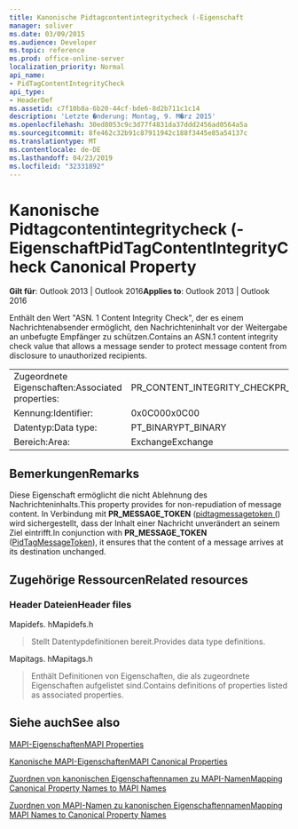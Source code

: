 ```yaml
---
title: Kanonische Pidtagcontentintegritycheck (-Eigenschaft
manager: soliver
ms.date: 03/09/2015
ms.audience: Developer
ms.topic: reference
ms.prod: office-online-server
localization_priority: Normal
api_name:
- PidTagContentIntegrityCheck
api_type:
- HeaderDef
ms.assetid: c7f10b8a-6b20-44cf-bde6-8d2b711c1c14
description: 'Letzte �nderung: Montag, 9. M�rz 2015'
ms.openlocfilehash: 30ed8053c9c3d77f4831da37ddd2456ad0564a5a
ms.sourcegitcommit: 8fe462c32b91c87911942c188f3445e85a54137c
ms.translationtype: MT
ms.contentlocale: de-DE
ms.lasthandoff: 04/23/2019
ms.locfileid: "32331892"
---
```

# <a name="pidtagcontentintegritycheck-canonical-property"></a><span data-ttu-id="8f100-103">Kanonische Pidtagcontentintegritycheck (-Eigenschaft</span><span class="sxs-lookup"><span data-stu-id="8f100-103">PidTagContentIntegrityCheck Canonical Property</span></span>

  
  
<span data-ttu-id="8f100-104">**Gilt für**: Outlook 2013 | Outlook 2016</span><span class="sxs-lookup"><span data-stu-id="8f100-104">**Applies to**: Outlook 2013 | Outlook 2016</span></span> 
  
<span data-ttu-id="8f100-105">Enthält den Wert "ASN. 1 Content Integrity Check", der es einem Nachrichtenabsender ermöglicht, den Nachrichteninhalt vor der Weitergabe an unbefugte Empfänger zu schützen.</span><span class="sxs-lookup"><span data-stu-id="8f100-105">Contains an ASN.1 content integrity check value that allows a message sender to protect message content from disclosure to unauthorized recipients.</span></span>
  
|||
|:-----|:-----|
|<span data-ttu-id="8f100-106">Zugeordnete Eigenschaften:</span><span class="sxs-lookup"><span data-stu-id="8f100-106">Associated properties:</span></span>  <br/> |<span data-ttu-id="8f100-107">PR_CONTENT_INTEGRITY_CHECK</span><span class="sxs-lookup"><span data-stu-id="8f100-107">PR_CONTENT_INTEGRITY_CHECK</span></span>  <br/> |
|<span data-ttu-id="8f100-108">Kennung:</span><span class="sxs-lookup"><span data-stu-id="8f100-108">Identifier:</span></span>  <br/> |<span data-ttu-id="8f100-109">0x0C00</span><span class="sxs-lookup"><span data-stu-id="8f100-109">0x0C00</span></span>  <br/> |
|<span data-ttu-id="8f100-110">Datentyp:</span><span class="sxs-lookup"><span data-stu-id="8f100-110">Data type:</span></span>  <br/> |<span data-ttu-id="8f100-111">PT_BINARY</span><span class="sxs-lookup"><span data-stu-id="8f100-111">PT_BINARY</span></span>  <br/> |
|<span data-ttu-id="8f100-112">Bereich:</span><span class="sxs-lookup"><span data-stu-id="8f100-112">Area:</span></span>  <br/> |<span data-ttu-id="8f100-113">Exchange</span><span class="sxs-lookup"><span data-stu-id="8f100-113">Exchange</span></span>  <br/> |
   
## <a name="remarks"></a><span data-ttu-id="8f100-114">Bemerkungen</span><span class="sxs-lookup"><span data-stu-id="8f100-114">Remarks</span></span>

<span data-ttu-id="8f100-115">Diese Eigenschaft ermöglicht die nicht Ablehnung des Nachrichteninhalts.</span><span class="sxs-lookup"><span data-stu-id="8f100-115">This property provides for non-repudiation of message content.</span></span> <span data-ttu-id="8f100-116">In Verbindung mit **PR_MESSAGE_TOKEN** ([pidtagmessagetoken (](pidtagmessagetoken-canonical-property.md)) wird sichergestellt, dass der Inhalt einer Nachricht unverändert an seinem Ziel eintrifft.</span><span class="sxs-lookup"><span data-stu-id="8f100-116">In conjunction with **PR_MESSAGE_TOKEN** ([PidTagMessageToken](pidtagmessagetoken-canonical-property.md)), it ensures that the content of a message arrives at its destination unchanged.</span></span>
  
## <a name="related-resources"></a><span data-ttu-id="8f100-117">Zugehörige Ressourcen</span><span class="sxs-lookup"><span data-stu-id="8f100-117">Related resources</span></span>

### <a name="header-files"></a><span data-ttu-id="8f100-118">Header Dateien</span><span class="sxs-lookup"><span data-stu-id="8f100-118">Header files</span></span>

<span data-ttu-id="8f100-119">Mapidefs. h</span><span class="sxs-lookup"><span data-stu-id="8f100-119">Mapidefs.h</span></span>
  
> <span data-ttu-id="8f100-120">Stellt Datentypdefinitionen bereit.</span><span class="sxs-lookup"><span data-stu-id="8f100-120">Provides data type definitions.</span></span>
    
<span data-ttu-id="8f100-121">Mapitags. h</span><span class="sxs-lookup"><span data-stu-id="8f100-121">Mapitags.h</span></span>
  
> <span data-ttu-id="8f100-122">Enthält Definitionen von Eigenschaften, die als zugeordnete Eigenschaften aufgelistet sind.</span><span class="sxs-lookup"><span data-stu-id="8f100-122">Contains definitions of properties listed as associated properties.</span></span>
    
## <a name="see-also"></a><span data-ttu-id="8f100-123">Siehe auch</span><span class="sxs-lookup"><span data-stu-id="8f100-123">See also</span></span>



[<span data-ttu-id="8f100-124">MAPI-Eigenschaften</span><span class="sxs-lookup"><span data-stu-id="8f100-124">MAPI Properties</span></span>](mapi-properties.md)
  
[<span data-ttu-id="8f100-125">Kanonische MAPI-Eigenschaften</span><span class="sxs-lookup"><span data-stu-id="8f100-125">MAPI Canonical Properties</span></span>](mapi-canonical-properties.md)
  
[<span data-ttu-id="8f100-126">Zuordnen von kanonischen Eigenschaftennamen zu MAPI-Namen</span><span class="sxs-lookup"><span data-stu-id="8f100-126">Mapping Canonical Property Names to MAPI Names</span></span>](mapping-canonical-property-names-to-mapi-names.md)
  
[<span data-ttu-id="8f100-127">Zuordnen von MAPI-Namen zu kanonischen Eigenschaftennamen</span><span class="sxs-lookup"><span data-stu-id="8f100-127">Mapping MAPI Names to Canonical Property Names</span></span>](mapping-mapi-names-to-canonical-property-names.md)

